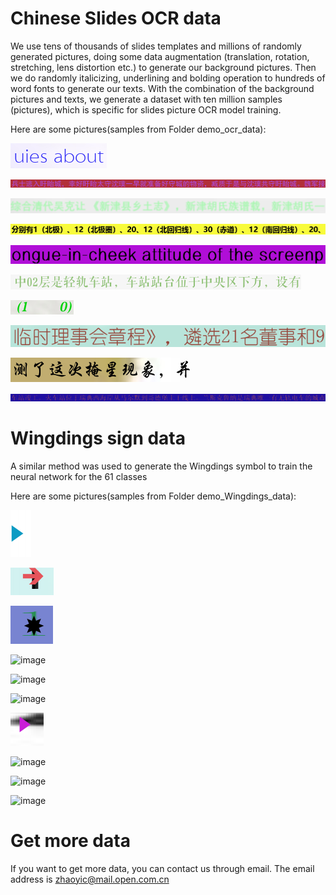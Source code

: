 # Chinese Slides OCR data
We use tens of thousands of slides templates and millions of randomly generated pictures, doing some data augmentation (translation, rotation, stretching, lens distortion etc.) to generate our background pictures. Then we do randomly italicizing, underlining and bolding operation to hundreds of word fonts to generate our texts. With the combination of the background pictures and texts, we generate a dataset with ten million samples (pictures), which is specific for slides picture OCR model training. 

Here are some pictures(samples from Folder demo_ocr_data):

![image](https://github.com/aopengai/OCR-dataset/blob/master/demo_ocr_data/00000000.png)

![image](https://github.com/aopengai/OCR-dataset/blob/master/demo_ocr_data/00000001.png)

![image](https://github.com/aopengai/OCR-dataset/blob/master/demo_ocr_data/00000002.png)

![image](https://github.com/aopengai/OCR-dataset/blob/master/demo_ocr_data/00000003.png)

![image](https://github.com/aopengai/OCR-dataset/blob/master/demo_ocr_data/00000004.png)

![image](https://github.com/aopengai/OCR-dataset/blob/master/demo_ocr_data/00000005.png)

![image](https://github.com/aopengai/OCR-dataset/blob/master/demo_ocr_data/00000006.png)

![image](https://github.com/aopengai/OCR-dataset/blob/master/demo_ocr_data/00000007.png)

![image](https://github.com/aopengai/OCR-dataset/blob/master/demo_ocr_data/00000008.png)

![image](https://github.com/aopengai/OCR-dataset/blob/master/demo_ocr_data/00000009.png)


# Wingdings sign data
A similar method was used to generate the Wingdings symbol to train the neural network for the 61 classes

Here are some pictures(samples from Folder demo_Wingdings_data):

![image](https://github.com/aopengai/OCR-dataset/blob/master/demo_Wingdings_data/%23s038%23/00000054.png)

![image](https://github.com/aopengai/OCR-dataset/blob/master/demo_Wingdings_data/%23s033%23/00000056.png)

![image](https://github.com/aopengai/OCR-dataset/blob/master/demo_Wingdings_data/%23s021%23/00000351.png)

![image](https://github.com/aopengai/OCR-dataset/blob/master/demo_Wingdings_data/%23s031%23/000000247.png)

![image](https://github.com/aopengai/OCR-dataset/blob/master/demo_Wingdings_data/%23s032%23/000000151.png)

![image](https://github.com/aopengai/OCR-dataset/blob/master/demo_Wingdings_data/%23s037%23/000000269.png)

![image](https://github.com/aopengai/OCR-dataset/blob/master/demo_Wingdings_data/%23s038%23/00000190.png)

![image](https://github.com/aopengai/OCR-dataset/blob/master/demo_Wingdings_data/%E2%96%A0/00000156.png)

![image](https://github.com/aopengai/OCR-dataset/blob/master/demo_Wingdings_data/%E2%96%A1/00000359.png)

![image](https://github.com/aopengai/OCR-dataset/blob/master/demo_Wingdings_data/%E2%91%A7/00000144.png)


# Get more data
If you want to get more data, you can contact us through email. The email address is zhaoyic@mail.open.com.cn
